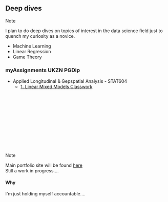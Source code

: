 ## Deep dives

> [!NOTE]
  > I plan to do deep dives on topics of interest in the data science field just to quench my curiosity as a novice. <br>

  - Machine Learning
  - Linear Regression
  - Game Theory

### myAssignments UKZN PGDip
  - Applied Longitudinal & Gepspatial Analysis - STAT604
    - [1. Linear Mixed Models Classwork ](https://github.com/kgatman/datascience/tree/main/604/classwork_chp1)
<br>
<br>
<br>
<br>
<br>
<br>
<br>
<br>
<br>
<br>


> [!NOTE]  
  > Main portfolio site will be found [here](https://kgatman.github.io/) <br>
  > Still a work in progress....


#### Why
I'm just holding myself accountable....